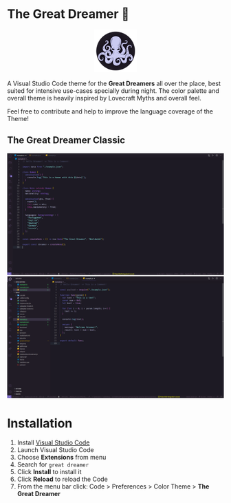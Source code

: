 # The Great Dreamer :octopus:

<p align="center"><img src="assets/images/dreamer-logo.png" width="100" heigth="100"></p>

A Visual Studio Code theme for the **Great Dreamers** all over the place, best suited for intensive use-cases specially during night. The color palette and overall theme is heavily inspired by Lovecraft Myths and overall feel.

Feel free to contribute and help to improve the language coverage of the Theme!

## The Great Dreamer Classic

![TypeScript Example](assets/images/typescript-example.png)
![Great Dreamer with Sidebar](assets/images/javascript-example.png)

# Installation

1.  Install [Visual Studio Code](https://code.visualstudio.com/)
2.  Launch Visual Studio Code
3.  Choose **Extensions** from menu
4.  Search for `great dreamer`
5.  Click **Install** to install it
6.  Click **Reload** to reload the Code
7.  From the menu bar click: Code > Preferences > Color Theme > **The Great Dreamer**
